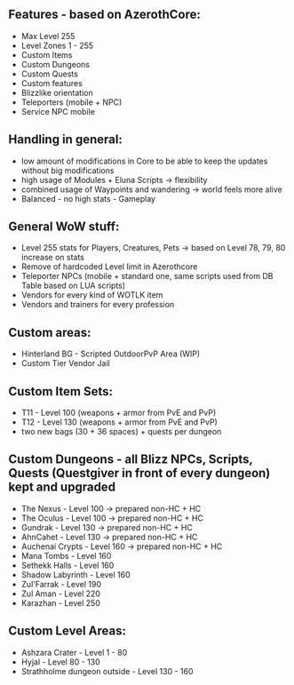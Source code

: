 ## Features - based on AzerothCore:

* Max Level 255
* Level Zones 1 - 255
* Custom Items
* Custom Dungeons
* Custom Quests
* Custom features
* Blizzlike orientation
* Teleporters (mobile + NPC)
* Service NPC mobile

## Handling in general:

* low amount of modifications in Core to be able to keep the updates without big modifications
* high usage of Modules + Eluna Scripts -> flexibility
* combined usage of Waypoints and wandering -> world feels more alive
* Balanced - no high stats - Gameplay

## General WoW stuff:

* Level 255 stats for Players, Creatures, Pets -> based on Level 78, 79, 80 increase on stats
* Remove of hardcoded Level limit in Azerothcore
* Teleporter NPCs (mobile + standard one, same scripts used from DB Table based on LUA scripts)
* Vendors for every kind of WOTLK item
* Vendors and trainers for every profession

## Custom areas:

* Hinterland BG - Scripted OutdoorPvP Area (WIP)
* Custom Tier Vendor Jail

## Custom Item Sets:

* T11 - Level 100 (weapons + armor from PvE and PvP)
* T12 - Level 130 (weapons + armor from PvE and PvP)
* two new bags (30 + 36 spaces) + quests per dungeon

## Custom Dungeons - all Blizz NPCs, Scripts, Quests (Questgiver in front of every dungeon) kept and upgraded

* The Nexus         - Level 100 -> prepared non-HC + HC
* The Oculus        - Level 100 -> prepared non-HC + HC
* Gundrak           - Level 130 -> prepared non-HC + HC
* AhnCahet          - Level 130 -> prepared non-HC + HC
* Auchenai Crypts   - Level 160 -> prepared non-HC + HC
* Mana Tombs        - Level 160
* Sethekk Halls     - Level 160
* Shadow Labyrinth  - Level 160
* Zul'Farrak        - Level 190
* Zul Aman          - Level 220
* Karazhan          - Level 250

## Custom Level Areas:
* Ashzara Crater - Level 1 - 80
* Hyjal - Level 80 - 130
* Strathholme dungeon outside - Level 130 - 160
